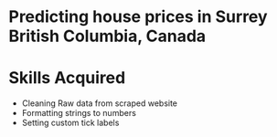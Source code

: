 # Predicting house prices in Surrey British Columbia, Canada


# Skills Acquired
- Cleaning Raw data from scraped website
- Formatting strings to numbers 
- Setting custom tick labels
